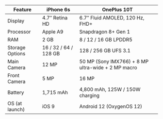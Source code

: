 | Feature         | iPhone 6s             | OnePlus 10T                                        |
| --------------- | --------------------- | -------------------------------------------------- |
| Display         | 4.7″ Retina HD        | 6.7″ Fluid AMOLED, 120 Hz, FHD+                    |
| Processor       | Apple A9              | Snapdragon 8+ Gen 1                                |
| RAM             | 2 GB                  | 8 / 12 / 16 GB LPDDR5                              |
| Storage Options | 16 / 32 / 64 / 128 GB | 128 / 256 GB UFS 3.1                               |
| Main Camera     | 12 MP                 | 50 MP (Sony IMX766) + 8 MP ultra-wide + 2 MP macro |
| Front Camera    | 5 MP                  | 16 MP                                              |
| Battery         | 1,715 mAh             | 4,800 mAh, 125W / 150W charging                    |
| OS (at launch)  | iOS 9                 | Android 12 (OxygenOS 12)                           |


